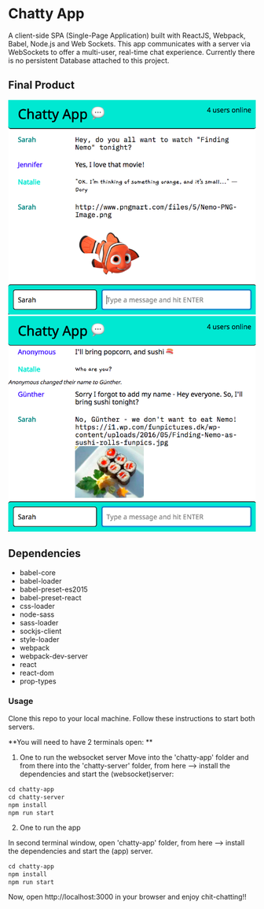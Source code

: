 # Chatty App

A client-side SPA (Single-Page Application) built with ReactJS, Webpack, Babel, Node.js and Web Sockets. 
This app communicates with a server via WebSockets to offer a multi-user, real-time chat experience. Currently there is no persistent Database attached to this project.

## Final Product 

!["Chat-Example-1"](https://github.com/Nschulz88/Chatty-App/blob/master/docs/Chatty%20App%20Screenshot_1.png)
!["Chat-Example-2 with name change"](https://github.com/Nschulz88/Chatty-App/blob/master/docs/Chatty%20App%20Screenshot_2.png)


## Dependencies

- babel-core
- babel-loader
- babel-preset-es2015
- babel-preset-react
- css-loader
- node-sass
- sass-loader
- sockjs-client
- style-loader
- webpack
- webpack-dev-server
- react
- react-dom
- prop-types


### Usage

Clone this repo to your local machine. Follow these instructions to start both servers.

**You will need to have 2 terminals open: **

1. One to run the websocket server
Move into the 'chatty-app' folder and from there into the 'chatty-server' folder, from here --> install the dependencies and start the (websocket)server:
```
cd chatty-app
cd chatty-server
npm install
npm run start

```

2. One to run the app

In second terminal window, open 'chatty-app' folder, from here --> install the dependencies and start the (app) server.
```
cd chatty-app
npm install
npm run start
```
Now, open http://localhost:3000 in your browser and enjoy chit-chatting!!
